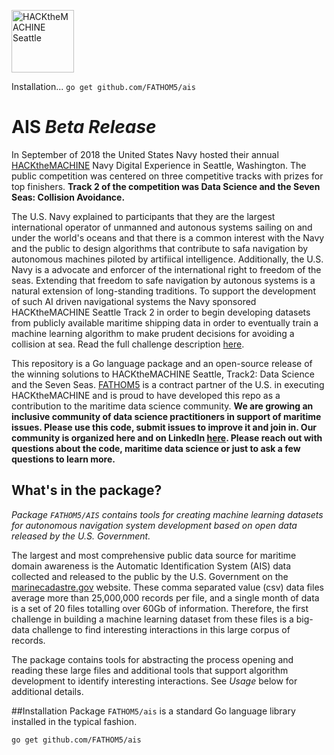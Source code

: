 <p align="left">
  <img src="https://static1.squarespace.com/static/596d24cd4402430bb863ffad/t/5b41e62603ce641f98f2e3cd/1536741696061" width="100" title="HACKtheMACHINE Seattle">
</p>

Installation... `go get github.com/FATHOM5/ais`

# AIS *Beta Release*
In September of 2018 the United States Navy hosted their annual [HACKtheMACHINE](https://hackthemachine.ai) Navy Digital Experience in Seattle, Washington.  The public competition was centered on three competitive tracks with prizes for top finishers.  **Track 2 of the competition was Data Science and the Seven Seas: Collision Avoidance.**   

The U.S. Navy explained to participants that they are the largest international operator of unmanned and autonous systems sailing on and under the world's oceans and that there is a common interest with the Navy and the public to design algorithms that contribute to safa navigation by autonomous machines piloted by artifiical intelligence.  Additionally, the U.S. Navy is a advocate and enforcer of the international right to freedom of the seas.  Extending that freedom to safe navigation by autonous systems is a natural extension of long-standing traditions. To support the development of such AI driven navigational systems the Navy sponsored HACKtheMACHINE Seattle Track 2 in order to begin developing datasets from publicly available maritime shipping data in order to eventually train a machine learning algorithm to make prudent decisions for avoiding a collision at sea.  Read the full challenge description [here](https://github.com/FATHOM5/Seattle_Track_2).

This repository is a Go language package and an open-source release  of the winning solutions to HACKtheMACHINE Seattle, Track2: Data Science and the Seven Seas.  [FATHOM5](https://fathom5.co) is a contract partner of the U.S. in executing HACKtheMACHINE and is proud to have developed this repo as a contribution to the maritime data science community.  **We are growing an inclusive community of data science practitioners in support of maritime issues.  Please use this code, submit issues to improve it and join in.  Our community is organized here and on LinkedIn [here](https://www.linkedin.com/groups/12145028/). Please reach out with questions about the code, maritime data science or just to ask a few questions to learn more.** 

## What's in the package?
*Package `FATHOM5/AIS` contains tools for creating machine learning datasets for autonomous navigation system development based on open data released by the U.S. Government.*

The largest and most comprehensive public data source for maritime domain awareness is the Automatic Identification System (AIS) data collected and released to the public by the U.S. Government on the [marinecadastre.gov](https://marinecadastre.gov/ais/) website.  These comma separated value (csv) data files average more than 25,000,000 records per file, and a single month of data is a set of 20 files totalling over 60Gb of information.  Therefore, the first challenge in building a machine learning dataset from these files is a big-data challenge to find interesting interactions in this large corpus of records.

The package contains tools for abstracting the process opening and reading these large files and additional tools that support algorithm development to identify interesting interactions.  See *Usage* below for additional details.

##Installation
Package `FATHOM5/ais` is a standard Go language library installed in the typical fashion.

    go get github.com/FATHOM5/ais
    




